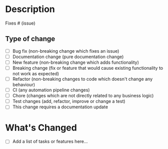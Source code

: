 # Description

<!-- Please include a summary of the changes and the related issue. Please also include relevant motivation and context. List any dependencies that are required for this change. -->

Fixes # (issue)

## Type of change

<!-- Please delete options that are not relevant. -->

- [ ] Bug fix (non-breaking change which fixes an issue)
- [ ] Documentation change (pure documentation change)
- [ ] New feature (non-breaking change which adds functionality)
- [ ] Breaking change (fix or feature that would cause existing functionality to not work as expected)
- [ ] Refactor (non-breaking changes to code which doesn't change any behaviour)
- [ ] CI (any automation pipeline changes)
- [ ] Chore (changes which are not directly related to any business logic)
- [ ] Test changes (add, refactor, improve or change a test)
- [ ] This change requires a documentation update

# What's Changed

- [ ] Add a list of tasks or features here...
